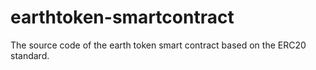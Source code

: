 # earthtoken-smartcontract
The source code of the earth token smart contract based on the ERC20 standard.
